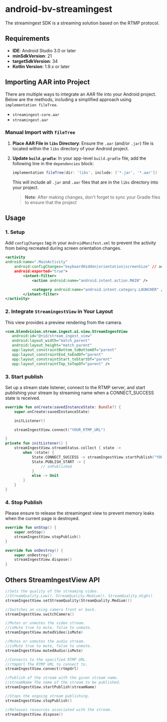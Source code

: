 # android-bv-streamingest

The streamingest SDK is a streaming solution based on the RTMP protocol.

## Requirements

- **IDE**: Android Studio 3.0 or later
- **minSdkVersion**: 21
- **targetSdkVersion**: 34
- **Kotlin Version**: 1.9.x or later

## Importing AAR into Project

There are multiple ways to integrate an AAR file into your Android project. Below are the methods,
including a simplified approach using `implementation fileTree`.

- `streamingest-core.aar`
- `streamingest.aar`

### Manual Import with `fileTree`

1. **Place AAR File in `libs` Directory**: Ensure the `.aar` (and/or `.jar`) file is located within
   the `libs` directory of your Android project.

2. **Update `build.gradle`**: In your app-level `build.gradle` file, add the following line in
   the `dependencies` block:

    ```groovy
    implementation fileTree(dir: 'libs', include: ['*.jar', '*.aar'])
    ```

   This will include all `.jar` and `.aar` files that are in the `libs` directory into your project.

   > **Note**: After making changes, don't forget to sync your Gradle files to ensure that the project

## Usage

### 1. Setup
Add `configChanges` tag in your `AndroidManifest.xml` to prevent the activity from being recreated during screen orientation changes.
```xml
<activity
android:name=".MainActivity"
    android:configChanges="keyboardHidden|orientation|screenSize" // add configChanges tag
    android:exported="true">
        <intent-filter>
            <action android:name="android.intent.action.MAIN" />

            <category android:name="android.intent.category.LAUNCHER" />
        </intent-filter>
</activity>
```

### 2. Integrate `StreamingestView` in Your Layout
This view provides a preview rendering from the camera.
```xml
<com.blendvision.stream.ingest.ui.view.StreamIngestView
   android:id="@+id/stream_ingest_view"
   android:layout_width="match_parent"
   android:layout_height="match_parent"
   app:layout_constraintBottom_toBottomOf="parent"
   app:layout_constraintEnd_toEndOf="parent"
   app:layout_constraintStart_toStartOf="parent"
   app:layout_constraintTop_toTopOf="parent" />
```

### 3. Start publish
Set up a stream state listener, connect to the RTMP server, and start publishing your stream by streaming name when a CONNECT_SUCCESS state is received.
```kotlin
override fun onCreate(savedInstanceState: Bundle?) {
    super.onCreate(savedInstanceState)

    initListener()

    streamIngestView.connect("YOUR_RTMP_URL")

}
private fun initListener() {
    streamIngestView.streamStatus.collect { state ->
        when (state) {
            State.CONNECT_SUCCESS -> streamIngestView.startPublish("YOUR_STREAM_NAME")
            State.PUBLISH_START -> {
                // onPublished
            }
            else -> Unit
        }
    }
}
```


### 4. Stop Publish
Please ensure to release the streamingest view to prevent memory leaks when the current page is destroyed.
```kotlin
override fun onStop() {
    super.onStop()
    streamIngestView.stopPublish()
}
```
```kotlin
override fun onDestroy() {
    super.onDestroy()
    streamIngestView.dispose()
}
```

## Others StreamIngestView API
```kotlin
//Sets the quality of the streaming video.
//StreamQuality.Low()、StreamQuality.Medium()、StreamQuality.High()
streamIngestView.setStreamQuality(StreamQuality.Medium())

//Switches an using camera front or back.
streamIngestView.switchCamera()

//Mutes or unmutes the video stream.
//isMute true to mute, false to unmute.
streamIngestView.mutedVideo(isMute)

//Mutes or unmutes the audio stream.
//isMute true to mute, false to unmute.
streamIngestView.mutedAudio(isMute)

//Connects to the specified RTMP URL.
//rtmpUrl The RTMP URL to connect to.
streamIngestView.connect(rtmpUrl)

//Publish of the stream with the given stream name.
//streamName The name of the stream to be published.
streamIngestView.startPublish(streamName)

//Stops the ongoing stream publishing.
streamIngestView.stopPublish()

//Releases resources associated with the stream.
streamIngestView.dispose()

```
